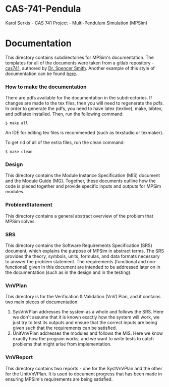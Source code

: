# CAS-741-Pendula

Karol Serkis - CAS 741 Project - Multi-Pendulum Simulation (MPSim)

# Documentation

This directory contains subdirectories for MPSim's 
documentation. The templates for all of the documents were
taken from a gitlab repository -
[cas741](https://gitlab.cas.mcmaster.ca/smiths/cas741), authored
by [Dr. Spencer Smith](https://github.com/smiths). Another example of
this style of documentation can be found
[here](https://github.com/smiths/swhs).

### How to make the documentation

There are pdfs available for the documentation in the subdirectories.
If changes are made to the tex files, then you will need to regenerate the pdfs.
In order to generate the pdfs, you need to have latex (texlive), make, bibtex,
and pdflatex installed. Then, run the following command:

`$ make all`

An IDE for editing tex files is recommended (such as texstudio or texmaker).

To get rid of all of the extra files, run the clean command:

`$ make clean`

### Design

This directory contains the Module Instance Specification (MIS)
document and the Module Guide (MG). Together, these documents
outline how the code is pieced together and provide specific
inputs and outputs for MPSim modules.

### ProblemStatement

This directory contains a general abstract overview of the
problem that MPSim solves.

### SRS

This directory contains the Software Requirements Specification
(SRS) document, which explains the purpose of MPSim in abstract
terms. The SRS provides the theory, symbols, units, formulas,
and data formats necessary to answer the problem statement. The
requirements (functional and non-functional) given in this document
are intended to be addressed later on in the documentation (such as
in the design and in the testing).

### VnVPlan

This directory is for the Verification & Validation (VnV) Plan,
and it contains two main pieces of documentation:
1. SysVnVPlan addresses the system as a whole and follows the
SRS. Here we don't assume that it is known exactly how the
system will work, we just try to test its outputs and ensure
that the correct inputs are being given such that the
requirements can be satisfied.
2. UnitVnVPlan addresses the modules and follows the MIS. Here
we know exactly how the program works, and we want to write
tests to catch problems that might arise from implementation.

### VnVReport

This directory contains two reports - one for the SystVnVPlan
and the other for the UnitVnVPlan. It is used to document
progress that has been made in ensuring MPSim's requirements
are being satisfied.
